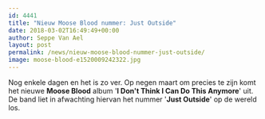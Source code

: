 ```yaml
---
id: 4441
title: "Nieuw Moose Blood nummer: Just Outside"
date: 2018-03-02T16:49:49+00:00
author: Seppe Van Ael
layout: post
permalink: /news/nieuw-moose-blood-nummer-just-outside/
image: moose-blood-e1520009242322.jpg
---
```

Nog enkele dagen en het is zo ver. Op negen maart om precies te zijn komt het nieuwe **Moose Blood** album '**I Don't Think I Can Do This Anymore**' uit. De band liet in afwachting hiervan het nummer '**Just Outside**' op de wereld los.

&nbsp;